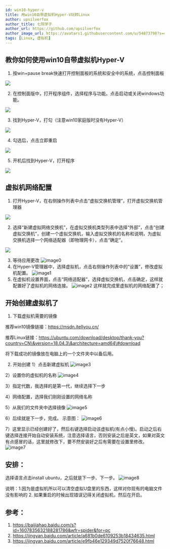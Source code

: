 ```yaml
---
id: win10-hyper-v
title: 用win10自带虚拟机Hyper-V玩转Linux
author: upsilverfox
author_title: 七院学子
author_url: https://github.com/upsilverfox
author_image_url: https://avatars1.githubusercontent.com/u/54873798?s=460&v=4
tags: [Linux, 虚拟机]
---
```


## 教你如何使用win10自带虚拟机Hyper-V

1.  按win+pause break快速打开控制面板的系统和安全中的系统，点击控制面板

![](https://cdn.jsdelivr.net/gh/upsilverfox/turoot/pic20190923171407.png)

<!-- truncate -->

2.  在控制面版中，打开程序组件，选择程序与功能。点击启动或关闭windows功能。

![](https://cdn.jsdelivr.net/gh/upsilverfox/turoot/pic20190923171626.png)

3.  找到Hyper-V，打勾（注意win10家庭版时没有Hyper-V）

![](https://cdn.jsdelivr.net/gh/upsilverfox/turoot/pic20190923171703.png)

4.  勾选后，点击立即重启

![](https://cdn.jsdelivr.net/gh/upsilverfox/turoot/pic20190923172021.png)

5.  开机后找到Hyper-V，打开程序

![](https://cdn.jsdelivr.net/gh/upsilverfox/turoot/pic20190923172501.png)

## 虚拟机网络配置

1.  打开Hyper-V，在右侧操作列表中点击“虚拟交换机管理”，打开虚拟交换机管理器

![](https://cdn.jsdelivr.net/gh/upsilverfox/turoot/pic20190924164944.png)

2.  选择“新建虚拟网络交换机”，在虚拟交换机类型列表中选择“外部”，点击“创建虚拟交换机”，创建一个虚拟交换机，输入虚拟交换机的名称和说明，为虚拟交换机选择一个网络适配器（即物理网卡），点击“确定”。

![](https://cdn.jsdelivr.net/gh/upsilverfox/turoot/pic20190924165115.png)

3.  等待应用更改
    ![image0](https://cdn.jsdelivr.net/gh/upsilverfox/turoot/pic20190924165221.png)
4.  在Hyper-V管理器中，选择虚拟机，点击右侧操作列表中的“设置”，修改虚拟机配置。
    ![image1](https://cdn.jsdelivr.net/gh/upsilverfox/turoot/pic20190924172354.png)
5.  在虚拟机设置界面，点击“网络适配器”，选择虚拟交换机，点击确定，这样就配置好了虚拟机的网络连接。
    ![image2](https://cdn.jsdelivr.net/gh/upsilverfox/turoot/pic20190924165322.png)
    这样就完成里虚拟机的网络配置了；

## 开始创建虚拟机了

1.  下载虚拟机需要的镜像

推荐win10镜像链接：https://msdn.itellyou.cn/

推荐Linux链接：https://ubuntu.com/download/desktop/thank-you?country=CN\&version=18.04.3\&architecture=amd64\#download

将下载成功的镜像放在电脑上的一个文件夹中以备后用。

2.  开始创建 1）点击新建虚拟机
    ![image3](https://cdn.jsdelivr.net/gh/upsilverfox/turoot/pic20190923180139.png)

2）设置你的虚拟机的名称
![image4](https://cdn.jsdelivr.net/gh/upsilverfox/turoot/pic20190923180432.png)

3）指定代数，我选择的是第一代，继续选择下一步

4）网络配置，选择我们刚刚设置的网络名称

5）从我们的文件夹中选择镜像
![image5](https://cdn.jsdelivr.net/gh/upsilverfox/turoot/pic20190923181050.png)

6）后续就是下一步，完成。 示意图：
![image6](https://cdn.jsdelivr.net/gh/upsilverfox/turoot/pic20190923181246.png)

7）这里显示已经创建好了，然后右键选择启动该虚拟机(有点小慢)。启动之后右键选择连接开始自动安装系统，注意选择语言，否则安装之后是英文，如果对英文有点感冒的话，这里就修改下，要不然安装好之后有需要在设置里修改。
![image7](https://cdn.jsdelivr.net/gh/upsilverfox/turoot/pic20190924155802.png)

## 安排：

选择语言点击install ubuntu，之后就是下一步、下一步。
![image8](https://cdn.jsdelivr.net/gh/upsilverfox/turoot/pic20190924160051.png)

说明：1.因为是虚拟机所以可以清空虚拟U盘里的东西，这样对你现有的电脑文件没有影响的 2. 如果重启的时候出现错误记得关闭虚拟机，然后在开启。

## 参考：

1.  <https://baijiahao.baidu.com/s?id=1607835632188281786&wfr=spider&for=pc>
2.  <https://jingyan.baidu.com/article/a681b0de6109253b18434635.html>
3.  <https://jingyan.baidu.com/article/e9fb46e129349d7520f76648.html>